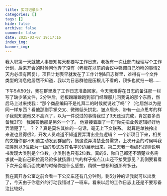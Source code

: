 ```yaml
---
title: 实习记录3-7
categories: []
tags: []
hide: false
archive: false
comment: false
date: 2025-03-07 19:17:16
index_img:
banner_img:
---
```


我入职第一天就被人事告知每天都要写工作日志，老板有一次让部门经理写个工作计划，后来开会的时候问他弄了没有（老板在以前的会议中强调自己吩咐的事情2天内必须有回复），项目计划表早就发在了工作计划&日志群里，难得有一个文件类型的消息他居然不知道，我以为日志群他是压根儿不看的，顶多也就扫一眼……
<!-- more -->

下午5点50分，我在群里发了工作日志准备回家，今天我难得在日志的备注那一栏写了缺少某文件，2分钟后，老板蹭蹭蹭跑到部门经理那儿问我说的那个东西，然后马上过来找我：“那个商品编码不是礼拜二的时候就说过了吗”？（他居然以为是同一样东西？看他那副手掌交叉、微微低头拱北、皱点眉头、带有一点点思考的样子我就知道他又不高兴了，以为一件说过的事情我过了3天还没完成，肯定要多责备我2句） 我回答他那是另外一个了。 他紧接着跟了一句“你先把业务逻辑好好地弄清楚了”。 ？？？真是莫名其妙的一句话，毫无上下文联系。 就算是单独拎出来说也显得很2，开发人员难道不知道要弄清出业务逻辑？ 一个新项目下来，相关的文档你都不知道主动发到群里的，搁这说弄清楚业务需求，上次开会的时候叫我把类别以3位数为一级的形式放在名字旁边展示出来，第二天我一看编码规则说明书发现大类别是个位数，小类别也只有2位数。真的6，你自己都还不清楚业务需求就一副自己职位高经验多就扬眉吐气的样子指点江山还不接受意见？我倒要看看下次开会看页面效果的时候你是什么感想，稍微一想都知道那有多丑。

我在离开办公室之前会看一下公交车还有几分钟到，剩5分钟的话我就可以出发了，今天由于你意外的行动我错过了一班车。看来以后的工作日志上还是不要写备注比较好。